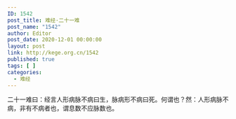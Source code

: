 ```yaml
---
ID: 1542
post_title: 难经·二十一难
post_name: "1542"
author: Editor
post_date: 2020-12-01 00:00:00
layout: post
link: http://kege.org.cn/1542
published: true
tags: [ ]
categories:
  - 难经
---
```

&#x4E8C;&#x5341;&#x4E00;&#x96BE;&#x66F0;&#xFF1A;&#x7ECF;&#x8A00;&#x4EBA;&#x5F62;&#x75C5;&#x8109;&#x4E0D;&#x75C5;&#x66F0;&#x751F;&#xFF0C;&#x8109;&#x75C5;&#x5F62;&#x4E0D;&#x75C5;&#x66F0;&#x6B7B;&#x3002;&#x4F55;&#x8C13;&#x4E5F;&#xFF1F;&#x7136;&#xFF1A;&#x4EBA;&#x5F62;&#x75C5;&#x8109;&#x4E0D;&#x75C5;&#xFF0C;&#x975E;&#x6709;&#x4E0D;&#x75C5;&#x8005;&#x4E5F;&#xFF0C;&#x8C13;&#x606F;&#x6570;&#x4E0D;&#x5E94;&#x8109;&#x6570;&#x4E5F;&#x3002;